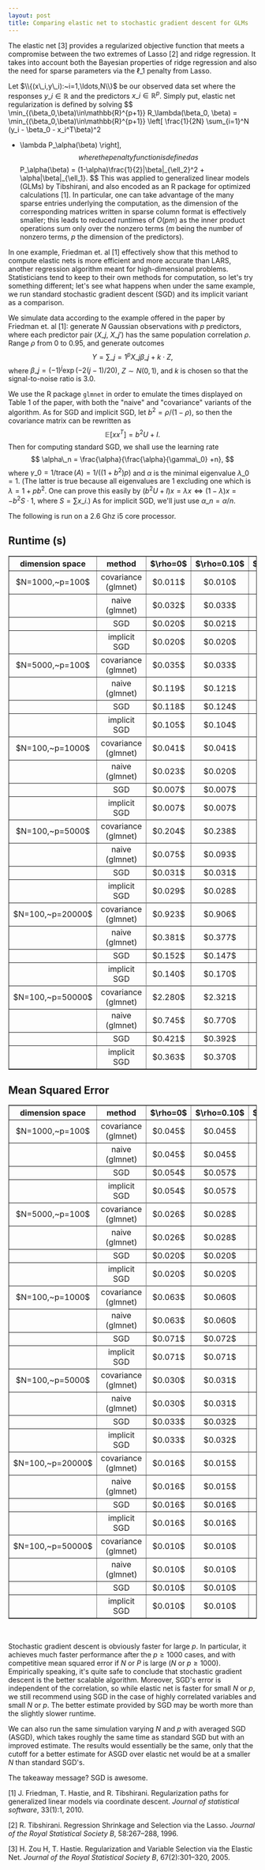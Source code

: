 ```yaml
---
layout: post
title: Comparing elastic net to stochastic gradient descent for GLMs
---
```


The elastic net [3] provides a regularized objective function that meets a compromise between the two extremes of Lasso [2] and ridge regression. It takes into account both the Bayesian properties of ridge regression and also the need for sparse parameters via the $\ell\_1$ penalty from Lasso.

Let $\\{(x\_i,y\_i):~i=1,\ldots,N\\}$ be our observed data set where the responses $y\_i\in\mathbb{R}$ and the predictors $x\_i\in\mathbb{R}^p$. Simply put, elastic net regularization is defined by solving
$$
\min\_{(\beta\_0,\beta)\in\mathbb{R}^{p+1}} R\_\lambda(\beta\_0, \beta)
= \min\_{(\beta\_0,\beta)\in\mathbb{R}^{p+1}} \left[
\frac{1}{2N}
\sum\_{i=1}^N (y\_i - \beta\_0 - x\_i^T\beta)^2
+ \lambda P\_\alpha(\beta)
\right],
$$
where the penalty function is defined as
$$
P\_\alpha(\beta) = (1-\alpha)\frac{1}{2}\|\beta\|\_{\ell\_2}^2 + \alpha\|\beta\|\_{\ell\_1}.
$$
This was applied to generalized linear models (GLMs) by Tibshirani, and also encoded as an R package for optimized calculations [1]. In particular, one can take advantage of the many sparse entries underlying the computation, as the dimension of the corresponding matrices written in sparse column format is effectively smaller; this leads to reduced runtimes of $O(pm)$ as the inner product operations sum only over the nonzero terms ($m$ being the number of nonzero terms, $p$ the dimension of the predictors).

In one example, Friedman et. al [1] effectively show that this method to compute elastic nets is more efficient and more accurate than LARS, another regression algorithm meant for high-dimensional problems. Statisticians tend to keep to their own methods for computation, so let's try something different; let's see what happens when under the same example, we run standard stochastic gradient descent (SGD) and its implicit variant as a comparison.

We simulate data according to the example offered in the paper by Friedman et. al [1]: generate $N$ Gaussian observations with $p$ predictors, where each predictor pair $(X\_j,~X\_{j'})$ has the same population correlation $\rho$. Range $\rho$ from $0$ to $0.95$, and generate outcomes
$$
Y = \sum\_{j=1}^p X\_j\beta\_j + k\cdot Z,
$$
where $\beta\_j=(-1)^j\exp(-2(j-1)/20)$, $Z\sim N(0,1)$, and $k$ is chosen so that the signal-to-noise ratio is $3.0$.

We use the R package `glmnet` in order to emulate the times displayed on Table 1 of the paper, with both the "naive" and "covariance" variants of the algorithm. As for SGD and implicit SGD, let $b^2=\rho/(1-\rho)$, so then the covariance matrix can be rewritten as
$$\mathbb{E}[xx^T] = b^2U+I.$$
Then for computing standard SGD, we shall use the learning rate
$$
\alpha\_n = \frac{\alpha}{\frac{\alpha}{\gamma\_0} +n},
$$
where $\gamma\_0=1/\operatorname{trace}(A) = 1/((1+b^2)p)$ and $\alpha$ is the minimal eigenvalue  $\lambda\_0=1$. (The latter is true because all eigenvalues are 1 excluding one which is $\lambda=1+pb^2$. One can prove this easily by $(b^2U+I)x=\lambda x\iff (1-\lambda)x = -b^2 S\cdot 1$, where $S=\sum x\_i$.) As for implicit SGD, we'll just use $\alpha\_n=\alpha/n$.

The following is run on a 2.6 Ghz i5 core processor.

## Runtime (s)
<table border="1" style="width:100%; text-align:center;">
<thead>
  <tr>
    <th>dimension space</th>
    <th>method</th>
    <th>$\rho=0$</th>
    <th>$\rho=0.10$</th>
    <th>$\rho=0.20$</th>
    <th>$\rho=0.50$</th>
    <th>$\rho=0.90$</th>
    <th>$\rho=0.95$</th>
  </tr>
</thead>
<tbody>
  <tr>
    <td>$N=1000,~p=100$</td>
    <td>covariance (glmnet)</td>
    <td>$0.011$</td>
    <td>$0.010$</td>
    <td>$0.010$</td>
    <td>$0.011$</td>
    <td>$0.015$</td>
    <td>$0.017$</td>
  </tr>
  <tr>
    <td></td>
    <td>naive (glmnet)</td>
    <td>$0.032$</td>
    <td>$0.033$</td>
    <td>$0.037$</td>
    <td>$0.048$</td>
    <td>$0.134$</td>
    <td>$0.177$</td>
  </tr>
  <tr>
    <td></td>
    <td>SGD</td>
    <td>$0.020$</td>
    <td>$0.021$</td>
    <td>$0.021$</td>
    <td>$0.023$</td>
    <td>$0.019$</td>
    <td>$0.020$</td>
  </tr>
  <tr>
    <td></td>
    <td>implicit SGD</td>
    <td>$0.020$</td>
    <td>$0.020$</td>
    <td>$0.019$</td>
    <td>$0.019$</td>
    <td>$0.019$</td>
    <td>$0.018$</td>
  </tr>
  <tr></tr>
  <tr>
    <td>$N=5000,~p=100$</td>
    <td>covariance (glmnet)</td>
    <td>$0.035$</td>
    <td>$0.033$</td>
    <td>$0.034$</td>
    <td>$0.037$</td>
    <td>$0.039$</td>
    <td>$0.040$</td>
  </tr>
  <tr>
    <td></td>
    <td>naive (glmnet)</td>
    <td>$0.119$</td>
    <td>$0.121$</td>
    <td>$0.139$</td>
    <td>$0.179$</td>
    <td>$0.490$</td>
    <td>$0.834$</td>
  </tr>
  <tr>
    <td></td>
    <td>SGD</td>
    <td>$0.118$</td>
    <td>$0.124$</td>
    <td>$0.113$</td>
    <td>$0.112$</td>
    <td>$0.113$</td>
    <td>$0.112$</td>
  </tr>
  <tr>
    <td></td>
    <td>implicit SGD</td>
    <td>$0.105$</td>
    <td>$0.104$</td>
    <td>$0.105$</td>
    <td>$0.104$</td>
    <td>$0.105$</td>
    <td>$0.104$</td>
  </tr>
  <tr></tr>
  <tr>
    <td>$N=100,~p=1000$</td>
    <td>covariance (glmnet)</td>
    <td>$0.041$</td>
    <td>$0.041$</td>
    <td>$0.045$</td>
    <td>$0.061$</td>
    <td>$0.098$</td>
    <td>-</td>
  </tr>
  <tr>
    <td></td>
    <td>naive (glmnet)</td>
    <td>$0.023$</td>
    <td>$0.020$</td>
    <td>$0.025$</td>
    <td>$0.032$</td>
    <td>$0.046$</td>
    <td>-</td>
  </tr>
  <tr>
    <td></td>
    <td>SGD</td>
    <td>$0.007$</td>
    <td>$0.007$</td>
    <td>$0.006$</td>
    <td>$0.008$</td>
    <td>$0.006$</td>
    <td>-</td>
  </tr>
  <tr>
    <td></td>
    <td>implicit SGD</td>
    <td>$0.007$</td>
    <td>$0.007$</td>
    <td>$0.006$</td>
    <td>$0.006$</td>
    <td>$0.006$</td>
    <td>-</td>
  </tr>
  <tr></tr>
  <tr>
    <td>$N=100,~p=5000$</td>
    <td>covariance (glmnet)</td>
    <td>$0.204$</td>
    <td>$0.238$</td>
    <td>$0.243$</td>
    <td>$0.314$</td>
    <td>$0.517$</td>
    <td>$0.615$</td>
  </tr>
  <tr>
    <td></td>
    <td>naive (glmnet)</td>
    <td>$0.075$</td>
    <td>$0.093$</td>
    <td>$0.071$</td>
    <td>$0.082$</td>
    <td>$0.098$</td>
    <td>$0.145$</td>
  </tr>
  <tr>
    <td></td>
    <td>SGD</td>
    <td>$0.031$</td>
    <td>$0.031$</td>
    <td>$0.032$</td>
    <td>$0.031$</td>
    <td>$0.029$</td>
    <td>$0.033$</td>
  </tr>
  <tr>
    <td></td>
    <td>implicit SGD</td>
    <td>$0.029$</td>
    <td>$0.028$</td>
    <td>$0.029$</td>
    <td>$0.028$</td>
    <td>$0.028$</td>
    <td>$0.030$</td>
  </tr>
  <tr></tr>
  <tr>
    <td>$N=100,~p=20000$</td>
    <td>covariance (glmnet)</td>
    <td>$0.923$</td>
    <td>$0.906$</td>
    <td>$0.955$</td>
    <td>$1.313$</td>
    <td>$2.082$</td>
    <td>$2.927$</td>
  </tr>
  <tr>
    <td></td>
    <td>naive (glmnet)</td>
    <td>$0.381$</td>
    <td>$0.377$</td>
    <td>$0.376$</td>
    <td>$0.390$</td>
    <td>$0.405$</td>
    <td>$0.736$</td>
  </tr>
  <tr>
    <td></td>
    <td>SGD</td>
    <td>$0.152$</td>
    <td>$0.147$</td>
    <td>$0.148$</td>
    <td>$0.156$</td>
    <td>$0.147$</td>
    <td>$0.153$</td>
  </tr>
  <tr>
    <td></td>
    <td>implicit SGD</td>
    <td>$0.140$</td>
    <td>$0.170$</td>
    <td>$0.146$</td>
    <td>$0.143$</td>
    <td>$0.137$</td>
    <td>$0.145$</td>
  </tr>
  <tr></tr>
  <tr>
    <td>$N=100,~p=50000$</td>
    <td>covariance (glmnet)</td>
    <td>$2.280$</td>
    <td>$2.321$</td>
    <td>$2.322$</td>
    <td>$2.693$</td>
    <td>$4.901$</td>
    <td>$6.176$</td>
  </tr>
  <tr>
    <td></td>
    <td>naive (glmnet)</td>
    <td>$0.745$</td>
    <td>$0.770$</td>
    <td>$0.753$</td>
    <td>$0.775$</td>
    <td>$0.996$</td>
    <td>$1.735$</td>
  </tr>
  <tr>
    <td></td>
    <td>SGD</td>
    <td>$0.421$</td>
    <td>$0.392$</td>
    <td>$0.379$</td>
    <td>$0.383$</td>
    <td>$0.390$</td>
    <td>$0.393$</td>
  </tr>
  <tr>
    <td></td>
    <td>implicit SGD</td>
    <td>$0.363$</td>
    <td>$0.370$</td>
    <td>$0.366$</td>
    <td>$0.374$</td>
    <td>$0.368$</td>
    <td>$0.370$</td>
  </tr>
</tbody>
</table>

## Mean Squared Error
<table border="1" style="width:100%; text-align:center;">
<thead>
  <tr>
    <th>dimension space</th>
    <th>method</th>
    <th>$\rho=0$</th>
    <th>$\rho=0.10$</th>
    <th>$\rho=0.20$</th>
    <th>$\rho=0.50$</th>
    <th>$\rho=0.90$</th>
    <th>$\rho=0.95$</th>
  </tr>
</thead>
<tbody>
  <tr>
    <td>$N=1000,~p=100$</td>
    <td>covariance (glmnet)</td>
    <td>$0.045$</td>
    <td>$0.045$</td>
    <td>$0.043$</td>
    <td>$0.048$</td>
    <td>$0.054$</td>
    <td>$0.075$</td>
  </tr>
  <tr>
    <td></td>
    <td>naive (glmnet)</td>
    <td>$0.045$</td>
    <td>$0.045$</td>
    <td>$0.043$</td>
    <td>$0.048$</td>
    <td>$0.054$</td>
    <td>$0.075$</td>
  </tr>
  <tr>
    <td></td>
    <td>SGD</td>
    <td>$0.054$</td>
    <td>$0.057$</td>
    <td>$0.059$</td>
    <td>$0.062$</td>
    <td>$0.209$</td>
    <td>$0.228$</td>
  </tr>
  <tr>
    <td></td>
    <td>implicit SGD</td>
    <td>$0.054$</td>
    <td>$0.057$</td>
    <td>$0.058$</td>
    <td>$0.057$</td>
    <td>$0.091$</td>
    <td>$0.114$</td>
  </tr>
  <tr></tr>
  <tr>
    <td>$N=5000,~p=100$</td>
    <td>covariance (glmnet)</td>
    <td>$0.026$</td>
    <td>$0.028$</td>
    <td>$0.028$</td>
    <td>$0.031$</td>
    <td>$0.051$</td>
    <td>$0.072$</td>
  </tr>
  <tr>
    <td></td>
    <td>naive (glmnet)</td>
    <td>$0.026$</td>
    <td>$0.028$</td>
    <td>$0.028$</td>
    <td>$0.031$</td>
    <td>$0.053$</td>
    <td>$0.072$</td>
  </tr>
  <tr>
    <td></td>
    <td>SGD</td>
    <td>$0.020$</td>
    <td>$0.020$</td>
    <td>$0.021$</td>
    <td>$0.022$</td>
    <td>$0.146$</td>
    <td>$0.206$</td>
  </tr>
  <tr>
    <td></td>
    <td>implicit SGD</td>
    <td>$0.020$</td>
    <td>$0.020$</td>
    <td>$0.021$</td>
    <td>$0.022$</td>
    <td>$0.036$</td>
    <td>$0.046$</td>
  </tr>
  <tr></tr>
  <tr>
    <td>$N=100,~p=1000$</td>
    <td>covariance (glmnet)</td>
    <td>$0.063$</td>
    <td>$0.060$</td>
    <td>$0.061$</td>
    <td>$0.057$</td>
    <td>$0.066$</td>
    <td>$0.071$</td>
  </tr>
  <tr>
    <td></td>
    <td>naive (glmnet)</td>
    <td>$0.063$</td>
    <td>$0.060$</td>
    <td>$0.061$</td>
    <td>$0.057$</td>
    <td>$0.066$</td>
    <td>$0.071$</td>
  </tr>
  <tr>
    <td></td>
    <td>SGD</td>
    <td>$0.071$</td>
    <td>$0.072$</td>
    <td>$0.072$</td>
    <td>$0.073$</td>
    <td>$0.074$</td>
    <td>$0.074$</td>
  </tr>
  <tr>
    <td></td>
    <td>implicit SGD</td>
    <td>$0.071$</td>
    <td>$0.071$</td>
    <td>$0.071$</td>
    <td>$0.072$</td>
    <td>$0.073$</td>
    <td>$0.073$</td>
  </tr>
  <tr></tr>
  <tr>
    <td>$N=100,~p=5000$</td>
    <td>covariance (glmnet)</td>
    <td>$0.030$</td>
    <td>$0.031$</td>
    <td>$0.031$</td>
    <td>$0.033$</td>
    <td>$0.031$</td>
    <td>$0.033$</td>
  </tr>
  <tr>
    <td></td>
    <td>naive (glmnet)</td>
    <td>$0.030$</td>
    <td>$0.031$</td>
    <td>$0.031$</td>
    <td>$0.033$</td>
    <td>$0.031$</td>
    <td>$0.033$</td>
  </tr>
  <tr>
    <td></td>
    <td>SGD</td>
    <td>$0.033$</td>
    <td>$0.032$</td>
    <td>$0.033$</td>
    <td>$0.033$</td>
    <td>$0.033$</td>
    <td>$0.033$</td>
  </tr>
  <tr>
    <td></td>
    <td>implicit SGD</td>
    <td>$0.033$</td>
    <td>$0.032$</td>
    <td>$0.033$</td>
    <td>$0.033$</td>
    <td>$0.033$</td>
    <td>$0.033$</td>
  </tr>
  <tr></tr>
  <tr>
    <td>$N=100,~p=20000$</td>
    <td>covariance (glmnet)</td>
    <td>$0.016$</td>
    <td>$0.015$</td>
    <td>$0.015$</td>
    <td>$0.015$</td>
    <td>$0.016$</td>
    <td>$0.016$</td>
  </tr>
  <tr>
    <td></td>
    <td>naive (glmnet)</td>
    <td>$0.016$</td>
    <td>$0.015$</td>
    <td>$0.015$</td>
    <td>$0.015$</td>
    <td>$0.016$</td>
    <td>$0.016$</td>
  </tr>
  <tr>
    <td></td>
    <td>SGD</td>
    <td>$0.016$</td>
    <td>$0.016$</td>
    <td>$0.016$</td>
    <td>$0.016$</td>
    <td>$0.016$</td>
    <td>$0.016$</td>
  </tr>
  <tr>
    <td></td>
    <td>implicit SGD</td>
    <td>$0.016$</td>
    <td>$0.016$</td>
    <td>$0.016$</td>
    <td>$0.016$</td>
    <td>$0.016$</td>
    <td>$0.016$</td>
  </tr>
  <tr></tr>
  <tr>
    <td>$N=100,~p=50000$</td>
    <td>covariance (glmnet)</td>
    <td>$0.010$</td>
    <td>$0.010$</td>
    <td>$0.010$</td>
    <td>$0.010$</td>
    <td>$0.010$</td>
    <td>$0.010$</td>
  </tr>
  <tr>
    <td></td>
    <td>naive (glmnet)</td>
    <td>$0.010$</td>
    <td>$0.010$</td>
    <td>$0.010$</td>
    <td>$0.010$</td>
    <td>$0.010$</td>
    <td>$0.010$</td>
  </tr>
  <tr>
    <td></td>
    <td>SGD</td>
    <td>$0.010$</td>
    <td>$0.010$</td>
    <td>$0.010$</td>
    <td>$0.010$</td>
    <td>$0.010$</td>
    <td>$0.010$</td>
  </tr>
  <tr>
    <td></td>
    <td>implicit SGD</td>
    <td>$0.010$</td>
    <td>$0.010$</td>
    <td>$0.010$</td>
    <td>$0.010$</td>
    <td>$0.010$</td>
    <td>$0.010$</td>
  </tr>
</tbody>
</table>

<br>

Stochastic gradient descent is obviously faster for large $p$. In particular, it achieves much faster performance after the $p\geq 1000$ cases, and with competitive mean squared error if $N$ or $P$ is large ($N$ or $p\geq 1000$). Empirically speaking, it's quite safe to conclude that stochastic gradient descent is the better scalable algorithm. Moreover, SGD's error is independent of the correlation, so while elastic net is faster for small $N$ or $p$, we still recommend using SGD in the case of highly correlated variables and small $N$ or $p$. The better estimate provided by SGD may be worth more than the slightly slower runtime.

We can also run the same simulation varying $N$ and $p$ with averaged SGD (ASGD), which takes roughly the same time as standard SGD but with an improved estimate. The results would essentially be the same, only that the cutoff for a better estimate for ASGD over elastic net would be at a smaller $N$ than standard SGD's.

The takeaway message? SGD is awesome.

[1] J. Friedman, T. Hastie, and R. Tibshirani. Regularization paths for generalized linear
models via coordinate descent. _Journal of statistical software_, 33(1):1, 2010.

[2] R. Tibshirani. Regression Shrinkage and Selection via the Lasso. _Journal of the Royal
Statistical Society B_, 58:267–288, 1996.

[3] H. Zou H, T. Hastie. Regularization and Variable Selection via the Elastic Net. _Journal
of the Royal Statistical Society B_, 67(2):301–320, 2005.

